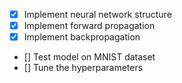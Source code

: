 - [x] Implement neural network structure
- [x] Implement forward propagation 
- [x] Implement backpropagation
- [] Test model on MNIST dataset
- [] Tune the hyperparameters
